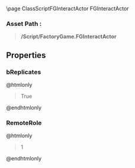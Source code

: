 \page ClassScriptFGInteractActor FGInteractActor
### Asset Path :
<b><blockquote>/Script/FactoryGame.FGInteractActor</blockquote></b>
## Properties

### bReplicates
@htmlonly
<blockquote>True</blockquote>
@endhtmlonly

### RemoteRole
@htmlonly
<blockquote>1</blockquote>
@endhtmlonly

